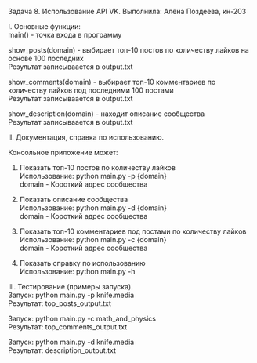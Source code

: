 Задача 8. Использование API VK.
Выполнила: Алёна Поздеева, кн-203

I. Основные функции:\
main() - точка входа в программу

show_posts(domain) - выбирает топ-10 постов по количеству лайков на основе 100 последних\
Результат записываается в output.txt

show_comments(domain) - выбирает топ-10 комментариев по количеству лайков под последними 100 постами\
Результат записываается в output.txt

show_description(domain) - находит описание сообщества\
Результат записываается в output.txt

II. Документация, справка по использованию.

Консольное приложение может:
1. Показать топ-10 постов по количеству лайков\
Использование: python main.py -p {domain}\
domain - Короткий адрес сообщества

2. Показать описание сообщества\
Использование: python main.py -d {domain}\
domain - Короткий адрес сообщества

3. Показать топ-10 комментариев под постами по количеству лайков\
Использование: python main.py -c {domain}\
domain - Короткий адрес сообщества

4. Показать справку по использованию\
Использование: python main.py -h

III. Тестирование (примеры запуска).\
Запуск: python main.py -p knife.media\
Результат: top_posts_output.txt

Запуск: python main.py -c math_and_physics\
Результат: top_comments_output.txt

Запуск: python main.py -d knife.media\
Результат: description_output.txt
